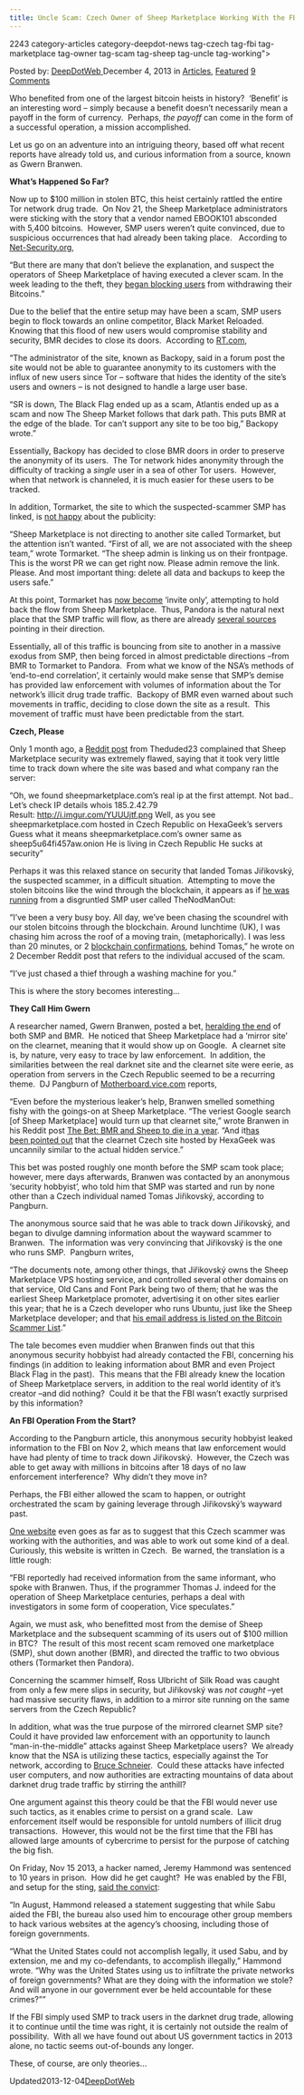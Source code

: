 ```yaml
---
title: Uncle Scam: Czech Owner of Sheep Marketplace Working With the FBI?
---
```

2243 category-articles category-deepdot-news tag-czech tag-fbi tag-marketplace tag-owner tag-scam tag-sheep tag-uncle tag-working">

<p class="post-meta">
<span>Posted by: <a href="https://www.deepdotweb.com/author/admin/" title="">DeepDotWeb </a></span>
<span>December 4, 2013</span>
<span>in <a href="https://www.deepdotweb.com/category/articles/" rel="category tag">Articles</a>, <a href="https://www.deepdotweb.com/category/deepdot-news/" rel="category tag">Featured</a></span>
<span><a href="https://www.deepdotweb.com/2013/12/04/uncle-scam-czech-owner-of-sheep-marketplace-working-with-the-fbi/#comments">9 Comments</a></span>
</p>
<div class="clear"></div>
<div class="entry">
<p>Who benefited from one of the largest bitcoin heists in history?  ‘Benefit’ is an interesting word &#8211; simply because a benefit doesn’t necessarily mean a payoff in the form of currency.  Perhaps, <i>the payoff</i> can come in the form of a successful operation, a mission accomplished.</p>
<p>Let us go on an adventure into an intriguing theory, based off what recent reports have already told us, and curious information from a source, known as Gwern Branwen.</p>
<p><b>What’s Happened So Far?</b></p>
<p>Now up to $100 million in stolen BTC, this heist certainly rattled the entire Tor network drug trade.  On Nov 21, the Sheep Marketplace administrators were sticking with the story that a vendor named EBOOK101 absconded with 5,400 bitcoins.  However, SMP users weren’t quite convinced, due to suspicious occurrences that had already been taking place.   According to <a href="http://www.net-security.org/secworld.php?id=16037">Net-Security.org</a>,</p>
<p>“But there are many that don’t believe the explanation, and suspect the operators of Sheep Marketplace of having executed a clever scam. In the week leading to the theft, they <a href="http://www.sheepmarketscam.com/">began blocking users</a> from withdrawing their Bitcoins.”</p>
<p>Due to the belief that the entire setup may have been a scam, SMP users begin to flock towards an online competitor, Black Market Reloaded.  Knowing that this flood of new users would compromise stability and security, BMR decides to close its doors.  According to <a href="http://rt.com/news/sheep-marketplace-offline-theft-594/">RT.com</a>,</p>
<p>“The administrator of the site, known as Backopy, said in a forum post the site would not be able to guarantee anonymity to its customers with the influx of new users since Tor – software that hides the identity of the site’s users and owners – is not designed to handle a large user base.</p>
<p>“SR is down, The Black Flag ended up as a scam, Atlantis ended up as a scam and now The Sheep Market follows that dark path. This puts BMR at the edge of the blade. Tor can&#8217;t support any site to be too big,” Backopy wrote.”</p>
<p>Essentially, Backopy has decided to close BMR doors in order to preserve the anonymity of its users.  The Tor network hides anonymity through the difficulty of tracking a <i>single</i> user in a sea of other Tor users.  However, when that network is channeled, it is much easier for these users to be tracked.</p>
<p>In addition, Tormarket, the site to which the suspected-scammer SMP has linked, is <a href="http://www.complex.com/tech/2013/12/sheep-marketplace-shutdown-bitcoins-stolen">not happy</a> about the publicity:</p>
<p>“Sheep Marketplace is not directing to another site called Tormarket, but the attention isn&#8217;t wanted. “First of all, we are not associated with the sheep team,” wrote Tormarket. “The sheep admin is linking us on their frontpage. This is the worst PR we can get right now. Please admin remove the link. Please. And most important thing: delete all data and backups to keep the users safe.”</p>
<p>At this point, Tormarket has <a href="http://www.reddit.com/r/DarkNetMarkets/comments/1ru6ky/uncertain_future/">now become</a> ‘invite only’, attempting to hold back the flow from Sheep Marketplace.  Thus, Pandora is the natural next place that the SMP traffic will flow, as there are already <a href="http://www.sheepmarketscam.com/">several sources</a> pointing in their direction.</p>
<p>Essentially, all of this traffic is bouncing from site to another in a massive exodus from SMP, then being forced in almost predictable directions –from BMR to Tormarket to Pandora.  From what we know of the NSA’s methods of ‘end-to-end correlation’, it certainly would make sense that SMP’s demise has provided law enforcement with volumes of information about the Tor network’s illicit drug trade traffic.  Backopy of BMR even warned about such movements in traffic, deciding to close down the site as a result.  This movement of traffic must have been predictable from the start.</p>
<p><b>Czech, Please</b></p>
<p>Only 1 month ago, a <a href="http://en.reddit.com/r/SilkRoad/comments/1o9hbh/sheep_marketplace_warning/">Reddit post</a> from Theduded23 complained that Sheep Marketplace security was extremely flawed, saying that it took very little time to track down where the site was based and what company ran the server:</p>
<p>“Oh, we found sheepmarketplace.com&#8217;s real ip at the first attempt. Not bad.. Let&#8217;s check IP details whois 185.2.42.79 Result: <a href="http://i.imgur.com/YUUUjtf.png">http://i.imgur.com/YUUUjtf.png</a> Well, as you see sheepmarketplace.com hosted in Czech Republic on HexaGeek&#8217;s servers Guess what it means sheepmarketplace.com&#8217;s owner same as sheep5u64fi457aw.onion He is living in Czech Republic He sucks at security”</p>
<p>Perhaps it was this relaxed stance on security that landed Tomas Jiřikovský, the suspected scammer, in a difficult situation.  Attempting to move the stolen bitcoins like the wind through the blockchain, it appears as if <a href="http://news.techworld.com/security/3492037/death-threats-fly-as-100-million-of-bitcoins-disappear-from-sheep-marketplace/">he was running</a> from a disgruntled SMP user called TheNodManOut:</p>
<p>“I&#8217;ve been a very busy boy. All day, we&#8217;ve been chasing the scoundrel with our stolen bitcoins through the blockchain. Around lunchtime (UK), I was chasing him across the roof of a moving train, (metaphorically). I was less than 20 minutes, or 2 <a href="https://blockchain.info/">blockchain confirmations</a>, behind Tomas,&#8221; he wrote on 2 December Reddit post that refers to the individual accused of the scam.</p>
<p>“I&#8217;ve just chased a thief through a washing machine for you.”</p>
<p>This is where the story becomes interesting…</p>
<p><b>They Call Him Gwern</b></p>
<p>A researcher named, Gwern Branwen, posted a bet, <a href="http://en.reddit.com/r/SilkRoad/comments/1pko9y/the_bet_bmr_and_sheep_to_die_in_a_year/">heralding the end</a> of both SMP and BMR.  He noticed that Sheep Marketplace had a ‘mirror site’ on the clearnet, meaning that it would show up on Google.  A clearnet site is, by nature, very easy to trace by law enforcement.  In addition, the similarities between the real darknet site and the clearnet site were eerie, as operation from servers in the Czech Republic seemed to be a recurring theme.  DJ Pangburn of <a href="http://motherboard.vice.com/blog/did-one-of-the-silk-roads-successors-just-commit-the-perfect-bitcoin-scam">Motherboard.vice.com</a> reports,</p>
<p>“Even before the mysterious leaker’s help, Branwen smelled something fishy with the goings-on at Sheep Marketplace. “The veriest Google search [of Sheep Marketplace] would turn up that clearnet site,” wrote Branwen in his Reddit post <a href="http://en.reddit.com/r/SilkRoad/comments/1pko9y/the_bet_bmr_and_sheep_to_die_in_a_year/">The Bet: BMR and Sheep to die in a year</a>. “And it<a href="http://www.reddit.com/r/SheepMarketplace/comments/1nsmzx/a_friendly_warning_sheepmarketplacecoms_owner/">has been</a><a href="https://pay.reddit.com/r/SheepMarketplace/comments/1o6wqq/everyones_opinion_on_smp_as_of_yet/ccplp3e"> pointed out</a> that the clearnet Czech site hosted by HexaGeek was uncannily similar to the actual hidden service.”</p>
<p>This bet was posted roughly one month before the SMP scam took place; however, mere days afterwards, Branwen was contacted by an anonymous ‘security hobbyist’, who told him that SMP was started and run by none other than a Czech individual named Tomas Jiřikovský, according to Pangburn.</p>
<p>The anonymous source said that he was able to track down Jiřikovský, and began to divulge damning information about the wayward scammer to Branwen.  The information was very convincing that Jiřikovský is the one who runs SMP.  Pangburn writes,</p>
<p>“The documents note, among other things, that Jiřikovský owns the Sheep Marketplace VPS hosting service, and controlled several other domains on that service, Old Cans and Font Park being two of them; that he was the earliest Sheep Marketplace promoter, advertising it on other sites earlier this year; that he is a Czech developer who runs Ubuntu, just like the Sheep Marketplace developer; and that <a href="http://bcchanger.com/hall_of_shame.php">his email address is listed on the Bitcoin Scammer List</a>.”</p>
<p>The tale becomes even muddier when Branwen finds out that this anonymous security hobbyist had already contacted the FBI, concerning his findings (in addition to leaking information about BMR and even Project Black Flag in the past).  This means that the FBI already knew the location of Sheep Marketplace servers, in addition to the real world identity of it’s creator –and did nothing?  Could it be that the FBI wasn’t exactly surprised by this information?</p>
<p><b>An FBI Operation From the Start?</b></p>
<p>According to the Pangburn article, this anonymous security hobbyist leaked information to the FBI on Nov 2, which means that law enforcement would have had plenty of time to track down Jiřikovský.  However, the Czech was able to get away with millions in bitcoins after 18 days of no law enforcement interference?  Why didn’t they move in?</p>
<p>Perhaps, the FBI either allowed the scam to happen, or outright orchestrated the scam by gaining leverage through Jiřikovský’s wayward past.</p>
<p><a href="http://technet.idnes.cz/bitcoin-sheep-marketplace-kradez-d4q-/sw_internet.aspx?c=A131202_194657_sw_internet_pka">One website</a> even goes as far as to suggest that this Czech scammer was working with the authorities, and was able to work out some kind of a deal.  Curiously, this website is written in Czech.  Be warned, the translation is a little rough:</p>
<p>“FBI reportedly had received information from the same informant, who spoke with Branwen. Thus, if the programmer Thomas J. indeed for the operation of Sheep Marketplace centuries, perhaps a deal with investigators in some form of cooperation, Vice speculates.”</p>
<p>Again, we must ask, who benefitted most from the demise of Sheep Marketplace and the subsequent scamming of its users out of $100 million in BTC?  The result of this most recent scam removed one marketplace (SMP), shut down another (BMR), and directed the traffic to two obvious others (Tormarket then Pandora).</p>
<p>Concerning the scammer himself, Ross Ulbricht of Silk Road was caught from only a few mere slips in security, but Jiřikovský was <i>not caught</i> –yet had massive security flaws, in addition to a mirror site running on the same servers from the Czech Republic?</p>
<p>In addition, what was the true purpose of the mirrored clearnet SMP site?  Could it have provided law enforcement with an opportunity to launch “man-in-the-middle” attacks against Sheep Marketplace users?  We already know that the NSA is utilizing these tactics, especially against the Tor network, according to <a href="https://www.schneier.com/blog/archives/2013/09/new_nsa_leak_sh.html">Bruce Schneier</a>.  Could these attacks have infected user computers, and now authorities are extracting mountains of data about darknet drug trade traffic by stirring the anthill?</p>
<p>One argument against this theory could be that the FBI would never use such tactics, as it enables crime to persist on a grand scale.  Law enforcement itself would be responsible for untold numbers of illicit drug transactions.  However, this would not be the first time that the FBI has allowed large amounts of cybercrime to persist for the purpose of catching the big fish.</p>
<p>On Friday, Nov 15 2013, a hacker named, Jeremy Hammond was sentenced to 10 years in prison.  How did he get caught?  He was enabled by the FBI, and setup for the sting, <a href="http://rt.com/usa/jeremy-hammond-sentence-nyc-785/">said the convict</a>:</p>
<p>“In August, Hammond released a statement suggesting that while Sabu aided the FBI, the bureau also used him to encourage other group members to hack various websites at the agency’s choosing, including those of foreign governments.</p>
<p>“What the United States could not accomplish legally, it used Sabu, and by extension, me and my co-defendants, to accomplish illegally,” Hammond wrote. “Why was the United States using us to infiltrate the private networks of foreign governments? What are they doing with the information we stole? And will anyone in our government ever be held accountable for these crimes?””</p>
<p>If the FBI simply used SMP to track users in the darknet drug trade, allowing it to continue until the time was right, it is certainly not outside the realm of possibility.  With all we have found out about US government tactics in 2013 alone, no tactic seems out-of-bounds any longer.</p>
<p>These, of course, are only theories…</p>
</div>
<span style="display:none"><a href="https://www.deepdotweb.com/tag/czech/" rel="tag">czech</a> <a href="https://www.deepdotweb.com/tag/fbi/" rel="tag">fbi</a> <a href="https://www.deepdotweb.com/tag/marketplace/" rel="tag">marketplace</a> <a href="https://www.deepdotweb.com/tag/owner/" rel="tag">owner</a> <a href="https://www.deepdotweb.com/tag/scam/" rel="tag">scam</a> <a href="https://www.deepdotweb.com/tag/sheep/" rel="tag">sheep</a> <a href="https://www.deepdotweb.com/tag/uncle/" rel="tag">uncle</a> <a href="https://www.deepdotweb.com/tag/working/" rel="tag">working</a></span> 
Updated2013-12-04<a href="https://www.deepdotweb.com/author/admin/" title="Posts by DeepDotWeb" rel="author">DeepDotWeb</a></strong></div>
</div>
</article>

